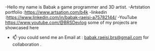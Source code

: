 -Hello my name is Babak a game programmer and 3D artist.
-Artstation portfolio :https://www.artsation.com/b4k
-linkedin :https://www.linkedin.com/in/babak-raeisi-a75782144/
-YouTube https://www.youtube.com/@BRSDevlog some of my projects are showcased here 


- 📫 you could send me an Email at : babak.raeisi.brs@gmail.com for collaboration . 

<!---
BabakRaeisi/BabakRaeisi is a ✨ special ✨ repository because its `README.md` (this file) appears on your GitHub profile.
You can click the Preview link to take a look at your changes.
--->
